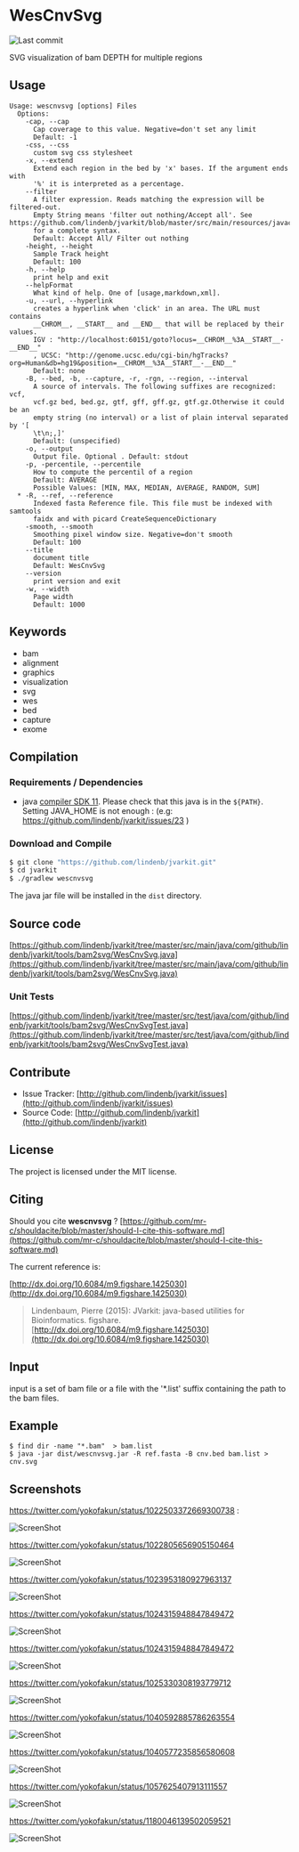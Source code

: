 # WesCnvSvg

![Last commit](https://img.shields.io/github/last-commit/lindenb/jvarkit.png)

SVG visualization of bam DEPTH for multiple regions


## Usage

```
Usage: wescnvsvg [options] Files
  Options:
    -cap, --cap
      Cap coverage to this value. Negative=don't set any limit
      Default: -1
    -css, --css
      custom svg css stylesheet
    -x, --extend
      Extend each region in the bed by 'x' bases. If the argument ends with 
      '%' it is interpreted as a percentage.
    --filter
      A filter expression. Reads matching the expression will be filtered-out. 
      Empty String means 'filter out nothing/Accept all'. See https://github.com/lindenb/jvarkit/blob/master/src/main/resources/javacc/com/github/lindenb/jvarkit/util/bio/samfilter/SamFilterParser.jj 
      for a complete syntax.
      Default: Accept All/ Filter out nothing
    -height, --height
      Sample Track height
      Default: 100
    -h, --help
      print help and exit
    --helpFormat
      What kind of help. One of [usage,markdown,xml].
    -u, --url, --hyperlink
      creates a hyperlink when 'click' in an area. The URL must contains 
      __CHROM__, __START__ and __END__ that will be replaced by their values. 
      IGV : "http://localhost:60151/goto?locus=__CHROM__%3A__START__-__END__" 
      , UCSC: "http://genome.ucsc.edu/cgi-bin/hgTracks?org=Human&db=hg19&position=__CHROM__%3A__START__-__END__"
      Default: none
    -B, --bed, -b, --capture, -r, -rgn, --region, --interval
      A source of intervals. The following suffixes are recognized: vcf, 
      vcf.gz bed, bed.gz, gtf, gff, gff.gz, gtf.gz.Otherwise it could be an 
      empty string (no interval) or a list of plain interval separated by '[ 
      \t\n;,]' 
      Default: (unspecified)
    -o, --output
      Output file. Optional . Default: stdout
    -p, -percentile, --percentile
      How to compute the percentil of a region
      Default: AVERAGE
      Possible Values: [MIN, MAX, MEDIAN, AVERAGE, RANDOM, SUM]
  * -R, --ref, --reference
      Indexed fasta Reference file. This file must be indexed with samtools 
      faidx and with picard CreateSequenceDictionary
    -smooth, --smooth
      Smoothing pixel window size. Negative=don't smooth
      Default: 100
    --title
      document title
      Default: WesCnvSvg
    --version
      print version and exit
    -w, --width
      Page width
      Default: 1000

```


## Keywords

 * bam
 * alignment
 * graphics
 * visualization
 * svg
 * wes
 * bed
 * capture
 * exome


## Compilation

### Requirements / Dependencies

* java [compiler SDK 11](https://jdk.java.net/11/). Please check that this java is in the `${PATH}`. Setting JAVA_HOME is not enough : (e.g: https://github.com/lindenb/jvarkit/issues/23 )


### Download and Compile

```bash
$ git clone "https://github.com/lindenb/jvarkit.git"
$ cd jvarkit
$ ./gradlew wescnvsvg
```

The java jar file will be installed in the `dist` directory.

## Source code 

[https://github.com/lindenb/jvarkit/tree/master/src/main/java/com/github/lindenb/jvarkit/tools/bam2svg/WesCnvSvg.java](https://github.com/lindenb/jvarkit/tree/master/src/main/java/com/github/lindenb/jvarkit/tools/bam2svg/WesCnvSvg.java)

### Unit Tests

[https://github.com/lindenb/jvarkit/tree/master/src/test/java/com/github/lindenb/jvarkit/tools/bam2svg/WesCnvSvgTest.java](https://github.com/lindenb/jvarkit/tree/master/src/test/java/com/github/lindenb/jvarkit/tools/bam2svg/WesCnvSvgTest.java)


## Contribute

- Issue Tracker: [http://github.com/lindenb/jvarkit/issues](http://github.com/lindenb/jvarkit/issues)
- Source Code: [http://github.com/lindenb/jvarkit](http://github.com/lindenb/jvarkit)

## License

The project is licensed under the MIT license.

## Citing

Should you cite **wescnvsvg** ? [https://github.com/mr-c/shouldacite/blob/master/should-I-cite-this-software.md](https://github.com/mr-c/shouldacite/blob/master/should-I-cite-this-software.md)

The current reference is:

[http://dx.doi.org/10.6084/m9.figshare.1425030](http://dx.doi.org/10.6084/m9.figshare.1425030)

> Lindenbaum, Pierre (2015): JVarkit: java-based utilities for Bioinformatics. figshare.
> [http://dx.doi.org/10.6084/m9.figshare.1425030](http://dx.doi.org/10.6084/m9.figshare.1425030)


## Input

input is a set of bam file or a file with the '*.list' suffix containing the path to the bam files.

## Example

```
$ find dir -name "*.bam"  > bam.list
$ java -jar dist/wescnvsvg.jar -R ref.fasta -B cnv.bed bam.list > cnv.svg 
```

## Screenshots

https://twitter.com/yokofakun/status/1022503372669300738 : 

![ScreenShot](https://pbs.twimg.com/media/DjCpKcYXgAAq4fw.jpg:large)

https://twitter.com/yokofakun/status/1022805656905150464

![ScreenShot](https://pbs.twimg.com/media/DjG8Do0XsAA4U46.jpg:large)

https://twitter.com/yokofakun/status/1023953180927963137

![ScreenShot](https://pbs.twimg.com/media/DjXP8_4X0AAtSQZ.jpg)

https://twitter.com/yokofakun/status/1024315948847849472

![ScreenShot](https://pbs.twimg.com/media/DjcZ6vNXcAEYjEt.jpg)

https://twitter.com/yokofakun/status/1024315948847849472

![ScreenShot](https://pbs.twimg.com/media/DjcZ6vNXcAEYjEt.jpg)

https://twitter.com/yokofakun/status/1025330308193779712

![ScreenShot](https://pbs.twimg.com/media/Djq0Se-W0AEAbyR.jpg)

https://twitter.com/yokofakun/status/1040592885786263554

![ScreenShot](https://pbs.twimg.com/media/DnDttNgX4AAtxax.jpg)

https://twitter.com/yokofakun/status/1040577235856580608

![ScreenShot](https://pbs.twimg.com/media/DnDfaGLXcAArg0P.jpg)

https://twitter.com/yokofakun/status/1057625407913111557

![ScreenShot](https://pbs.twimg.com/media/Dq1whOTX0AAzkZc.jpg)

https://twitter.com/yokofakun/status/1180046139502059521

![ScreenShot](https://pbs.twimg.com/media/EGBdtO7WoAEHjEE?format=jpg&name=small)


